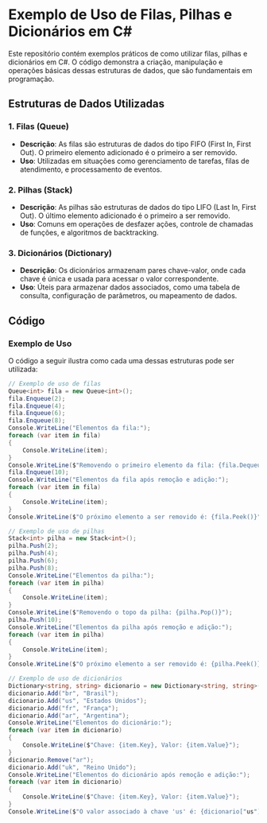 # Exemplo de Uso de Filas, Pilhas e Dicionários em C#

Este repositório contém exemplos práticos de como utilizar filas, pilhas e dicionários em C#. O código demonstra a criação, manipulação e operações básicas dessas estruturas de dados, que são fundamentais em programação.

## Estruturas de Dados Utilizadas

### 1. Filas (Queue)

- **Descrição**: As filas são estruturas de dados do tipo FIFO (First In, First Out). O primeiro elemento adicionado é o primeiro a ser removido.
- **Uso**: Utilizadas em situações como gerenciamento de tarefas, filas de atendimento, e processamento de eventos.

### 2. Pilhas (Stack)

- **Descrição**: As pilhas são estruturas de dados do tipo LIFO (Last In, First Out). O último elemento adicionado é o primeiro a ser removido.
- **Uso**: Comuns em operações de desfazer ações, controle de chamadas de funções, e algoritmos de backtracking.

### 3. Dicionários (Dictionary)

- **Descrição**: Os dicionários armazenam pares chave-valor, onde cada chave é única e usada para acessar o valor correspondente.
- **Uso**: Úteis para armazenar dados associados, como uma tabela de consulta, configuração de parâmetros, ou mapeamento de dados.

## Código

### Exemplo de Uso

O código a seguir ilustra como cada uma dessas estruturas pode ser utilizada:

```csharp
// Exemplo de uso de filas
Queue<int> fila = new Queue<int>();
fila.Enqueue(2);
fila.Enqueue(4);
fila.Enqueue(6);
fila.Enqueue(8);
Console.WriteLine("Elementos da fila:");
foreach (var item in fila)
{
    Console.WriteLine(item);
}
Console.WriteLine($"Removendo o primeiro elemento da fila: {fila.Dequeue()}");
fila.Enqueue(10);
Console.WriteLine("Elementos da fila após remoção e adição:");
foreach (var item in fila)
{
    Console.WriteLine(item);
}
Console.WriteLine($"O próximo elemento a ser removido é: {fila.Peek()}");

// Exemplo de uso de pilhas
Stack<int> pilha = new Stack<int>();
pilha.Push(2);
pilha.Push(4);
pilha.Push(6);
pilha.Push(8);
Console.WriteLine("Elementos da pilha:");
foreach (var item in pilha)
{
    Console.WriteLine(item);
}
Console.WriteLine($"Removendo o topo da pilha: {pilha.Pop()}");
pilha.Push(10);
Console.WriteLine("Elementos da pilha após remoção e adição:");
foreach (var item in pilha)
{
    Console.WriteLine(item);
}
Console.WriteLine($"O próximo elemento a ser removido é: {pilha.Peek()}");

// Exemplo de uso de dicionários
Dictionary<string, string> dicionario = new Dictionary<string, string>();
dicionario.Add("br", "Brasil");
dicionario.Add("us", "Estados Unidos");
dicionario.Add("fr", "França");
dicionario.Add("ar", "Argentina");
Console.WriteLine("Elementos do dicionário:");
foreach (var item in dicionario)
{
    Console.WriteLine($"Chave: {item.Key}, Valor: {item.Value}");
}
dicionario.Remove("ar");
dicionario.Add("uk", "Reino Unido");
Console.WriteLine("Elementos do dicionário após remoção e adição:");
foreach (var item in dicionario)
{
    Console.WriteLine($"Chave: {item.Key}, Valor: {item.Value}");
}
Console.WriteLine($"O valor associado à chave 'us' é: {dicionario["us"]}");

